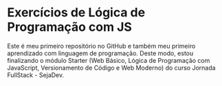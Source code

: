 # Exercícios de Lógica de Programação com JS

Este é meu primeiro repositório no GitHub e também meu primeiro aprendizado com linguagem de programação. Deste modo, estou finalizando o módulo Starter (Web Básico, Lógica de Programação com JavaScript, Versionamento de Código e Web Moderno) do curso Jornada FullStack - SejaDev.